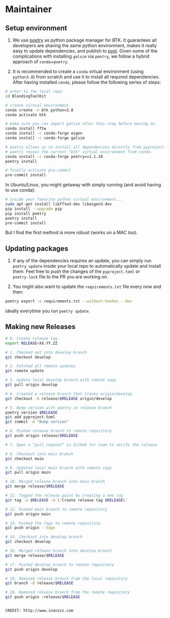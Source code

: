 # Maintainer

## Setup environment

1. We use [poetry](https://python-poetry.org) as python package manager for BTK. It guarantees all developers are sharing the same python environment, makes it really easy to update dependencies, and publish to [pypi](https://pypi.org). Given some of the complications with installing `galsim` via `poetry`, we follow a hybrid approach of `conda`+`poetry`.

2. It is recommended to create a `conda` virtual environment (using `python3.8`) from scratch and use it to install all required dependencies. After having installed `conda`, please follow the following series of steps:

```bash
# enter to the local repo
cd BlendingToolKit

# create virtual environment.
conda create -n btk python=3.8
conda activate btk

# make sure you can import galsim after this step before moving on.
conda install fftw
conda install -c conda-forge eigen
conda install -c conda-forge galsim

# poetry allows us to install all dependencies directly from pyproject.toml (except galsim!)
# poetry reuses the current "btk" virtual environment from conda.
conda install -c conda-forge poetry==1.1.10
poetry install

# finally activate pre-commit
pre-commit install
```

In Ubuntu/Linux, you might getaway with simply running (and avoid having to use conda):

```bash
# inside your favorite python virtual environment...
sudo apt-get install libfftw3-dev libeigen3-dev
pip install --upgrade pip
pip install poetry
poetry install
pre-commit install
```

But I find the first method is more robust (works on a MAC too).

## Updating packages

1. If any of the dependencies requires an update, you can simply run `poetry update` inside your local repo to automatically update and install them. Feel free to push the changes of the `pyproject.toml` or `poetry.lock` file to the PR you are working on.

2. You might also want to update the `requirements.txt` file every now and then:

```bash
poetry export -o requirements.txt --without-hashes --dev
```

ideally everytime you run `poetry update`.

## Making new Releases

```bash
# 0. Create release tag
export RELEASE=XX.YY.ZZ

# 1. Checked out into develop branch
git checkout develop

# 2. Fetched all remote updates
git remote update

# 3. Update local develop branch with remote copy
git pull origin develop

# 4. Created a release branch that tracks origin/develop
git checkout -b release/$RELEASE origin/develop

# 5. Bump version with poetry in release branch
poetry version $RELEASE
git add pyproject.toml
git commit -m "Bump version"

# 6. Pushed release branch to remote repository
git push origin release/$RELEASE

# 7. Open a "pull request" in GitHub for team to verify the release

# 8. Checkout into main branch
git checkout main

# 9. Updated local main branch with remote copy
git pull origin main

# 10. Merged release branch into main branch
git merge release/$RELEASE

# 11. Tagged the release point by creating a new tag
git tag -a $RELEASE -m \'Create release tag $RELEASE\'

# 12. Pushed main branch to remote repository
git push origin main

# 13. Pushed the tags to remote repository
git push origin --tags

# 14. Checkout into develop branch
git checkout develop

# 16. Merged release branch into develop branch
git merge release/$RELEASE

# 17. Pushed develop branch to remote repository
git push origin develop

# 18. Removed release branch from the local repository
git branch -D release/$RELEASE

# 19. Removed release branch from the remote repository
git push origin :release/$RELEASE


CREDIT: http://www.inanzzz.com
```
